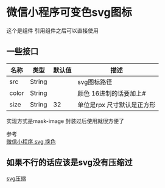 微信小程序可变色svg图标
====

这个是组件 引用组件之后可以直接使用

一些接口
----
|名称|类型|默认值|描述|
|---|---|---|---|
|src|String||svg图标路径|
|color|String||颜色 16进制的话要加上#|
|size|String|32|单位是rpx 尺寸默认是正方形|



实现方式是mask-image 封装过后使用就很方便了

参考<br>
[微信小程序 svg 换色](https://zhuanlan.zhihu.com/p/411727264)

如果不行的话应该是svg没有压缩过<br>
----
[svg压缩](https://jakearchibald.github.io/svgomg/)
